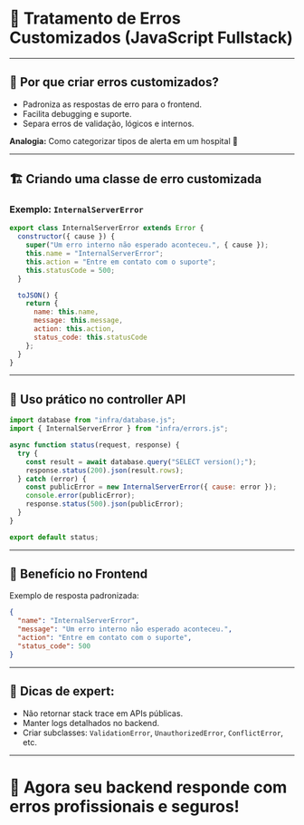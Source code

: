 # 🚨 Tratamento de Erros Customizados (JavaScript Fullstack)

---

## 🎯 Por que criar erros customizados?

- Padroniza as respostas de erro para o frontend.
- Facilita debugging e suporte.
- Separa erros de validação, lógicos e internos.

**Analogia:** Como categorizar tipos de alerta em um hospital 🏥

---

## 🏗️ Criando uma classe de erro customizada

### Exemplo: `InternalServerError`

```javascript
export class InternalServerError extends Error {
  constructor({ cause }) {
    super("Um erro interno não esperado aconteceu.", { cause });
    this.name = "InternalServerError";
    this.action = "Entre em contato com o suporte";
    this.statusCode = 500;
  }

  toJSON() {
    return {
      name: this.name,
      message: this.message,
      action: this.action,
      status_code: this.statusCode
    };
  }
}
```

---

## 🔧 Uso prático no controller API

```javascript
import database from "infra/database.js";
import { InternalServerError } from "infra/errors.js";

async function status(request, response) {
  try {
    const result = await database.query("SELECT version();");
    response.status(200).json(result.rows);
  } catch (error) {
    const publicError = new InternalServerError({ cause: error });
    console.error(publicError);
    response.status(500).json(publicError);
  }
}

export default status;
```

---

## 🔄 Benefício no Frontend

Exemplo de resposta padronizada:

```json
{
  "name": "InternalServerError",
  "message": "Um erro interno não esperado aconteceu.",
  "action": "Entre em contato com o suporte",
  "status_code": 500
}
```

---

## 🔑 Dicas de expert:

- Não retornar stack trace em APIs públicas.
- Manter logs detalhados no backend.
- Criar subclasses: `ValidationError`, `UnauthorizedError`, `ConflictError`, etc.

---

# 🎯 Agora seu backend responde com erros profissionais e seguros!